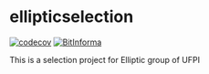 # ellipticselection
[![codecov](https://codecov.io/gh/Aledosim/ellipticselection/branch/master/graph/badge.svg?token=KYIE7J4D17)](https://codecov.io/gh/Aledosim/ellipticselection)
[![BitInforma](https://img.shields.io/endpoint?url=https://dashboard.cypress.io/badge/simple/xctxsj/master&style=flat&logo=cypress)](https://dashboard.cypress.io/projects/xctxsj/runs)

This is a selection project for Elliptic group of UFPI
